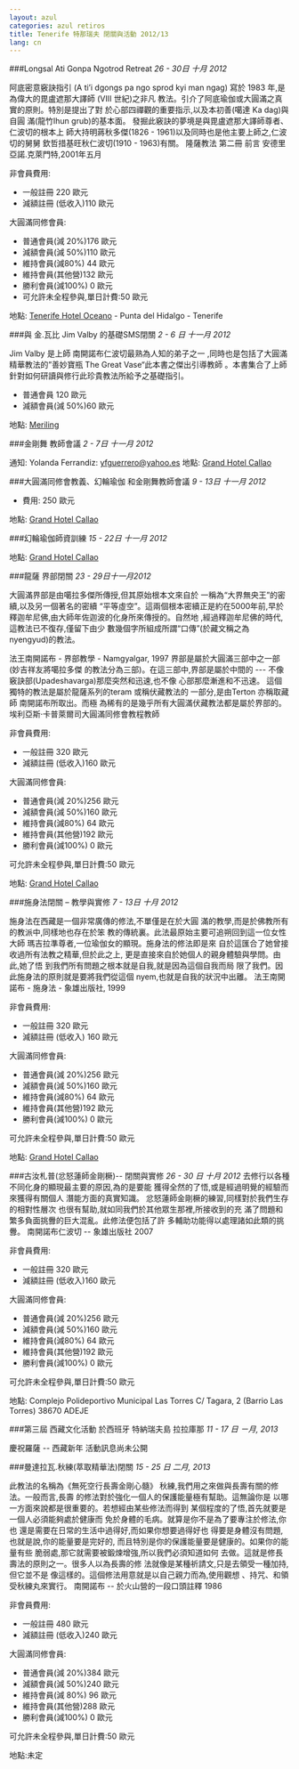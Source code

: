```yaml
---
layout: azul
categories: azul retiros
title: Tenerife 特那瑞夫 閉關與活動 2012/13
lang: cn
---
```

###Longsal Ati Gonpa Ngotrod Retreat
*26 - 30日 十月 2012*

阿底密意竅訣指引 (A ti’i dgongs pa ngo sprod kyi man ngag)
寫於 1983 年,是為偉大的毘盧遮那大譯師 (VIII 世紀)之非凡
教法。引介了阿底瑜伽或大圓滿之真實的原則。特別是提出了對
於心部四禪觀的重要指示,以及本初善(噶達 Ka dag)與自圓
滿(龍竹Ihun grub)的基本面。
發掘此竅訣的夢境是與毘盧遮那大譯師尊者、仁波切的根本上
師大持明蔣秋多傑(1826 - 1961)以及同時也是他主要上師之,仁波切的舅舅 欽哲措基旺秋仁波切(1910 - 1963)有關。
隆薩教法 第二冊 前言 安德里亞諾.克萊門特,2001年五月

非會員費用:

- 一般註冊  220 歐元
- 減額註冊 (低收入)110 歐元

大圓滿同修會員:

- 普通會員(減 20%)176 歐元
- 減額會員(減 50%)110 歐元
- 維持會員(減80%) 44 歐元
- 維持會員(其他營)132 歐元
- 勝利會員(減100%) 0 歐元
- 可允許未全程參與,單日計費:50 歐元

地點: [Tenerife Hotel Oceano](/tenerife-retreats-2012-213/cn/punta) - Punta del Hidalgo - Tenerife

###與 金.瓦比 Jim Valby 的基礎SMS閉關
*2 - 6 日 十一月 2012*

Jim Valby 是上師 南開諾布仁波切最熟為人知的弟子之一
,同時也是包括了大圓滿精華教法的”善妙寶瓶 The Great Vase“此本書之傑出引導教師 。本書集合了上師
針對如何研讀與修行此珍貴教法所給予之基礎指引。

- 普通會員 120 歐元
- 減額會員(減 50%)60 歐元

地點: [Meriling](/tenerife-retreats-2012-213/cn/punta)

###金剛舞 教師會議
*2 - 7日 十一月 2012*

通知: Yolanda Ferrandiz: yfguerrero@yahoo.es
地點: [Grand Hotel Callao](/tenerife-retreats-2012-213/cn/callao)

###大圓滿同修會教義、幻輪瑜伽 和金剛舞教師會議
*9 - 13日 十一月 2012*

- 費用: 250 歐元

地點: [Grand Hotel Callao](/tenerife-retreats-2012-213/cn/callao)

###幻輪瑜伽師資訓練
*15 - 22日 十一月 2012*

地點: [Grand Hotel Callao](/tenerife-retreats-2012-213/cn/callao)

###龍薩 界部閉關
*23 - 29日十一月2012*

大圓滿界部是由噶拉多傑所傳授,但其原始根本文來自於
一稱為“大界無央王”的密續,以及另一個著名的密續
“平等虛空”。這兩個根本密續正是約在5000年前,早於
釋迦牟尼佛,由大師年佐迦波的化身所來傳授的。自然地
,經過釋迦牟尼佛的時代,這教法已不復存,僅留下由少
數幾個字所組成所謂“口傳”(於藏文稱之為 nyengyud)的教法。

法王南開諾布 - 界部教學 - Namgyalgar, 1997
界部是屬於大圓滿三部中之一部 (妙吉祥友將噶拉多傑
的教法分為三部)。在這三部中,界部是屬於中間的 ---
不像竅訣部(Upadeshavarga)那麼突然和迅速,也不像
心部那麼漸進和不迅速。
這個獨特的教法是屬於龍薩系列的teram 或稱伏藏教法的
一部分,是由Terton 亦稱取藏師 南開諾布所取出。而極
為稀有的是幾乎所有大圓滿伏藏教法都是屬於界部的。
埃利亞斯·卡普萊爾司大圓滿同修會教程教師

非會員費用:

- 一般註冊 320 歐元
- 減額註冊 (低收入)160 歐元

大圓滿同修會員:

- 普通會員(減 20%)256 歐元
- 減額會員(減 50%)160 歐元
- 維持會員(減80%) 64 歐元
- 維持會員(其他營)192 歐元
- 勝利會員(減100%) 0 歐元

可允許未全程參與,單日計費:50 歐元

地點: [Grand Hotel Callao](/tenerife-retreats-2012-213/cn/callao)

###施身法閉關 – 教學與實修
*7 - 13日 十月 2012*

施身法在西藏是一個非常廣傳的修法,不單僅是在於大圓 滿的教學,而是於佛教所有的教派中,同樣地也存在於笨 教的傳統裏。此法最原始主要可追朔回到這一位女性大師 瑪吉拉準尊者,一位瑜伽女的顯現。施身法的修法即是來 自於這匯合了她曾接收過所有法教之精華,但於此之上, 更是直接來自於她個人的親身體驗與學問。由此,她了悟 到我們所有問題之根本就是自我,就是因為這個自我而局 限了我們。因此施身法的原則就是要將我們從這個 nyem,也就是自我的狀況中出離。
法王南開諾布 - 施身法 - 象雄出版社, 1999

非會員費用:

- 一般註冊  320 歐元
- 減額註冊 (低收入) 160 歐元

大圓滿同修會員:

- 普通會員(減 20%)256 歐元
- 減額會員(減 50%)160 歐元
- 維持會員(減80%) 64 歐元
- 維持會員(其他營)192 歐元
- 勝利會員(減100%) 0 歐元

可允許未全程參與,單日計費:50 歐元

地點: [Grand Hotel Callao](/tenerife-retreats-2012-213/cn/callao)

###古汝札普(忿怒蓮師金剛橛)-- 閉關與實修
*26 - 30 日 十月 2012*
去修行以各種不同化身的顯現最主要的原因,為的是要能
獲得全然的了悟,或是經過明覺的經驗而來獲得有關個人
潛能方面的真實知識。
忿怒蓮師金剛橛的練習,同樣對於我們生存的相對性層次
也很有幫助,就如同我們於其他眾生那裡,所接收到的充
滿了問題和繁多負面挑釁的巨大混亂。此修法便包括了許
多輔助功能得以處理諸如此類的挑釁。
南開諾布仁波切 -- 象雄出版社 2007

非會員費用:

- 一般註冊  320 歐元
- 減額註冊 (低收入)160 歐元

大圓滿同修會員:

- 普通會員(減 20%)256 歐元
- 減額會員(減 50%)160 歐元
- 維持會員(減80%) 64 歐元
- 維持會員(其他營)192 歐元
- 勝利會員(減100%) 0 歐元

可允許未全程參與,單日計費:50 歐元

地點: Complejo Polideportivo Municipal Las Torres C/ Tagara, 2 (Barrio Las Torres) 38670 ADEJE

###第三屆 西藏文化活動 於西班牙 特納瑞夫島 拉拉庫那
*11 - 17 日 ㄧ月, 2013*

慶祝羅薩 -- 西藏新年
活動訊息尚未公開

###曼達拉瓦.秋練(萃取精華法)閉關
*15 - 25 日 二月, 2013*

此教法的名稱為《無死空行長壽金剛心髓》
秋練,我們用之來做與長壽有關的修法。一般而言,長壽
的修法對於強化一個人的保護能量極有幫助。這無論你是
以哪一方面來說都是很重要的。若想經由某些修法而得到
某個程度的了悟,首先就要是一個人必須能夠處於健康而
免於身體的毛病。就算是你不是為了要專注於修法,你也
還是需要在日常的生活中過得好,而如果你想要過得好也
得要是身體沒有問題,也就是說,你的能量要是完好的,
而且特別是你的保護能量要是健康的。如果你的能量有些
脆弱處,那它就需要被鍛煉增強,所以我們必須知道如何
去做。這就是修長壽法的原則之一。很多人以為長壽的修
法就像是某種祈請文,只是去領受一種加持,但它並不是
像這樣的。這個修法用意就是以自己親力而為,使用觀想
、持咒、和領受秋練丸來實行。
南開諾布 -- 於火山營的一段口頭註釋 1986

非會員費用:

- 一般註冊  480 歐元
- 減額註冊 (低收入)240 歐元

大圓滿同修會員:

- 普通會員(減 20%)384 歐元
- 減額會員(減 50%)240 歐元
- 維持會員(減 80%) 96 歐元
- 維持會員(其他營)288 歐元
- 勝利會員(減100%) 0 歐元

可允許未全程參與,單日計費:50 歐元

地點:未定



